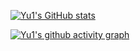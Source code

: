[![Yu1's GitHub stats](https://github-readme-stats.vercel.app/api?username=PCG0&show_icons=true&count_private=true&theme=dark)](https://github.com/anuraghazra/github-readme-stats)

[![Yu1's github activity graph](https://activity-graph.herokuapp.com/graph?username=PCG0&theme=github)](https://github.com/ashutosh00710/github-readme-activity-graph)

